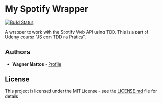 # My Spotify Wrapper

[![Build Status](https://travis-ci.org/wagnermattos/my-spotify-wrapper.svg?branch=master)](https://travis-ci.org/wagnermattos/my-spotify-wrapper)

A wrapper to work with the [Spotify Web API](https://developer.spotify.com/documentation/web-api/) using TDD. This is a part of Udemy course "JS com TDD na Prática".

## Authors

* **Wagner Mattos** - [Profile](https://github.com/wagnermattos)

## License

This project is licensed under the MIT License - see the [LICENSE.md](LICENSE.md) file for details
